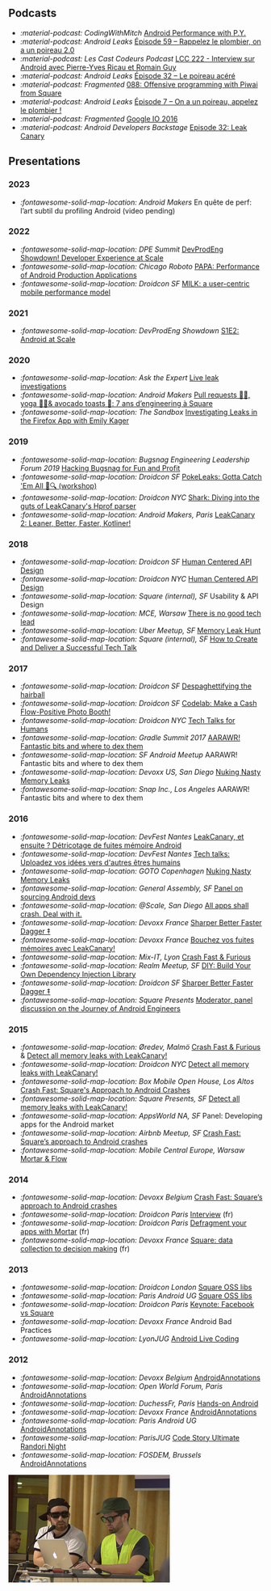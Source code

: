 ## Podcasts

* _:material-podcast: CodingWithMitch_ [Android Performance with P.Y.](https://youtu.be/RCcA5f13ESo)
* _:material-podcast: Android Leaks_ [Épisode 59 – Rappelez le plombier, on a un poireau 2.0](https://androidleakspodcast.com/2020/02/09/episode-59-rappelez-le-plombier-on-a-un-poireau-2-0/)
* _:material-podcast: Les Cast Codeurs Podcast_ [LCC 222 - Interview sur Android avec Pierre-Yves Ricau et Romain Guy](https://lescastcodeurs.com/2019/12/24/lcc-222-interview-sur-android-avec-pierre-yves-ricau-et-romain-guy-l-integrale/)
* _:material-podcast: Android Leaks_ [Épisode 32 – Le poireau acéré](http://androidleakspodcast.com/2017/12/21/episode-32-le-poireau-acere/)
* _:material-podcast: Fragmented_ [088: Offensive programming with Piwai from Square](http://fragmentedpodcast.com/episodes/88/)
* _:material-podcast: Android Leaks_ [Épisode 7 – On a un poireau, appelez le plombier !](http://androidleakspodcast.com/2016/10/16/episode-7-on-a-un-poireau-appelez-le-plombier/)
* _:material-podcast: Fragmented_ [Google IO 2016](http://fragmentedpodcast.com/episodes/43/)
* _:material-podcast: Android Developers Backstage_ [Episode 32: Leak Canary](http://androidbackstage.blogspot.com/2015/07/episode-32-leak-canary.html)

## Presentations

### 2023

* _:fontawesome-solid-map-location: Android Makers_ En quête de perf: l’art subtil du profiling Android (video pending)

### 2022

* _:fontawesome-solid-map-location: DPE Summit_ [DevProdEng Showdown! Developer Experience at Scale](https://www.youtube.com/watch?v=0hQ-6cJv1R8)
* _:fontawesome-solid-map-location: Chicago Roboto_ [PAPA: Performance of Android Production Applications](https://youtu.be/aPCGYNk3Wzw)
* _:fontawesome-solid-map-location: Droidcon SF_ [MILK: a user-centric mobile performance model](https://www.droidcon.com/2022/06/28/milk-a-user-centric-mobile-performance-model/)

### 2021

* _:fontawesome-solid-map-location: DevProdEng Showdown_ [S1E2: Android at Scale](https://www.youtube.com/watch?v=z4DpYIF1GF0)

### 2020

* _:fontawesome-solid-map-location: Ask the Expert_ [Live leak investigations](https://youtu.be/Sx0k4ipqwBs)
* _:fontawesome-solid-map-location: Android Makers_ [Pull requests 👨‍💻, yoga 🧘‍♂️& avocado toasts 🥑: 7 ans d’engineering à Square](https://www.youtube.com/watch?v=LQbcxihdfDw)
* _:fontawesome-solid-map-location: The Sandbox_ [Investigating Leaks in the Firefox App with Emily Kager](https://youtu.be/kHHOhPPRytc)

### 2019

* _:fontawesome-solid-map-location: Bugsnag Engineering Leadership Forum 2019_ [Hacking Bugsnag for Fun and Profit](https://youtu.be/GVzuGYg107c)
* _:fontawesome-solid-map-location: Droidcon SF_ [PokeLeaks: Gotta Catch 'Em All 🐤🔍 (workshop)](https://www.droidcon.com/media-detail?video=380844642)
* _:fontawesome-solid-map-location: Droidcon NYC_ [Shark: Diving into the guts of LeakCanary's Hprof parser
](https://www.droidcon.com/media-detail?video=362742252)
* _:fontawesome-solid-map-location: Android Makers, Paris_ [LeakCanary 2: Leaner, Better, Faster, Kotliner!](https://www.youtube.com/watch?v=LEX8dn4BLUw)

### 2018
* _:fontawesome-solid-map-location: Droidcon SF_ [Human Centered API Design](https://www.youtube.com/watch?v=WGO72xxLorw)
* _:fontawesome-solid-map-location: Droidcon NYC_ [Human Centered API Design](https://www.youtube.com/watch?v=lQime4wONe4)
* _:fontawesome-solid-map-location: Square (internal), SF_ Usability & API Design
* _:fontawesome-solid-map-location: MCE, Warsaw_ [There is no good tech lead](https://www.youtube.com/watch?v=AkaxgA3JHyQ)
* _:fontawesome-solid-map-location: Uber Meetup, SF_ [Memory Leak Hunt](https://www.youtube.com/watch?v=KwArTJHLq5g)
* _:fontawesome-solid-map-location: Square (internal), SF_ [How to Create and Deliver a Successful Tech Talk](https://www.youtube.com/watch?v=nNM5Bv9OTck)

### 2017
* _:fontawesome-solid-map-location: Droidcon SF_ [Despaghettifying the hairball](https://www.youtube.com/watch?v=GesiS2bkTKA)
* _:fontawesome-solid-map-location: Droidcon SF_ [Codelab: Make a Cash Flow-Positive Photo Booth!](https://droidcon-server.herokuapp.com/showSession/112056)
* _:fontawesome-solid-map-location: Droidcon NYC_ [Tech Talks for Humans](https://www.youtube.com/watch?v=d5HYGu_UBNo)
* _:fontawesome-solid-map-location: Gradle Summit 2017_ [AARAWR! Fantastic bits and where to dex them](https://www.youtube.com/watch?v=semnhz5EYGU)
* _:fontawesome-solid-map-location: SF Android Meetup_ AARAWR! Fantastic bits and where to dex them
* _:fontawesome-solid-map-location: Devoxx US, San Diego_ [Nuking Nasty Memory Leaks](https://www.youtube.com/watch?v=fhE--eTEW84)
* _:fontawesome-solid-map-location: Snap Inc., Los Angeles_ AARAWR! Fantastic bits and where to dex them

### 2016

* _:fontawesome-solid-map-location: DevFest Nantes_ [LeakCanary, et ensuite ? Détricotage de fuites mémoire Android](https://www.youtube.com/watch?v=nSSidt0GKeE)
* _:fontawesome-solid-map-location: DevFest Nantes_ [Tech talks: Uploadez vos idées vers d'autres êtres humains](https://www.youtube.com/watch?v=fEs-Z0YiqZs)
* _:fontawesome-solid-map-location: GOTO Copenhagen_ [Nuking Nasty Memory Leaks](https://www.youtube.com/watch?v=7A7Uv9ZBE2U)
* _:fontawesome-solid-map-location: General Assembly, SF_ [Panel on sourcing Android devs](https://generalassemb.ly/education/where-are-all-the-android-developers-insider-tips-on-sourcing-talent)
* _:fontawesome-solid-map-location: @Scale, San Diego_ [All apps shall crash. Deal with it.](https://atscaleconference.com/videos/all-apps-shall-crash-deal-with-it/)
* _:fontawesome-solid-map-location: Devoxx France_ [Sharper Better Faster Dagger ‡](https://www.youtube.com/watch?v=dfyEzLFS-uA)
* _:fontawesome-solid-map-location: Devoxx France_ [Bouchez vos fuites mémoires avec LeakCanary!](https://www.youtube.com/watch?v=rzpPtRcuMZg)
* _:fontawesome-solid-map-location: Mix-IT, Lyon_ [Crash Fast & Furious](https://www.infoq.com/fr/presentations/mix-it-pierre-yves-ricau-crash-fast-and-furious)
* _:fontawesome-solid-map-location: Realm Meetup, SF_ [DIY: Build Your Own Dependency Injection Library](https://realm.io/news/android-pierre-yves-ricau-build-own-dependency-injection/)
* _:fontawesome-solid-map-location: Droidcon SF_ [Sharper Better Faster Dagger ‡](https://www.youtube.com/watch?v=7mVRZqsozPw)
* _:fontawesome-solid-map-location: Square Presents_ [Moderator, panel discussion on the Journey of Android Engineers](https://www.youtube.com/watch?v=Ab8H-HfhSmM)


### 2015

* _:fontawesome-solid-map-location: Øredev, Malmö_ [Crash Fast & Furious](https://vimeo.com/145042944) & [Detect all memory leaks with LeakCanary!](https://vimeo.com/144691913)
* _:fontawesome-solid-map-location: Droidcon NYC_ [Detect all memory leaks with LeakCanary!](https://www.youtube.com/watch?v=mU1VcKx8Wzw)
* _:fontawesome-solid-map-location: Box Mobile Open House, Los Altos_ [Crash Fast: Square's Approach to Android Crashes](https://youtu.be/QQAdoKRAoIQ?t=52m37s)
* _:fontawesome-solid-map-location: Square Presents, SF_ [Detect all memory leaks with LeakCanary!](https://www.youtube.com/watch?v=D_hjK-tEHoQ)
* _:fontawesome-solid-map-location: AppsWorld NA, SF_ Panel: Developing apps for the Android market
* _:fontawesome-solid-map-location: Airbnb Meetup, SF_ [Crash Fast: Square’s approach to Android crashes](https://www.youtube.com/watch?v=57P86oZXjXs)
* _:fontawesome-solid-map-location: Mobile Central Europe, Warsaw_ [Mortar & Flow](https://www.youtube.com/watch?v=R8NbpkpSuw8)

### 2014

* _:fontawesome-solid-map-location: Devoxx Belgium_ [Crash Fast: Square’s approach to Android crashes](https://www.youtube.com/watch?v=9lwUYxTIb8k)
* _:fontawesome-solid-map-location: Droidcon Paris_ [Interview](https://www.youtube.com/watch?v=KnIXggveDPw) (fr)
* _:fontawesome-solid-map-location: Droidcon Paris_ [Defragment your apps with Mortar](https://www.youtube.com/watch?v=sfFkzigp3Q8) (fr)
* _:fontawesome-solid-map-location: Devoxx France_ [Square: data collection to decision making](https://www.youtube.com/watch?v=xmZAGO6V0LQ) (fr)

### 2013

* _:fontawesome-solid-map-location: Droidcon London_ [Square OSS libs](https://skillsmatter.com/skillscasts/4607-ship-faster-with-open-source-from-square)
* _:fontawesome-solid-map-location: Paris Android UG_ [Square OSS libs](https://www.youtube.com/watch?v=phRP6qELHVU)
* _:fontawesome-solid-map-location: Droidcon Paris_ [Keynote: Facebook vs Square](http://fr.droidcon.com/2013/sessions/facebook-vs-square/)
* _:fontawesome-solid-map-location: Devoxx France_ Android Bad Practices
* _:fontawesome-solid-map-location: LyonJUG_ [Android Live Coding](http://www.lyonjug.org/evenements/android)

### 2012

* _:fontawesome-solid-map-location: Devoxx Belgium_ [AndroidAnnotations](https://www.youtube.com/watch?v=n3Mm6DwCbiM)
* _:fontawesome-solid-map-location: Open World Forum, Paris_ [AndroidAnnotations](http://openworldforum2012.sched.org/event/fe4a4b5d8c75ab66ed9de7de91868f1d)
* _:fontawesome-solid-map-location: DuchessFr, Paris_ [Hands-on Android](http://www.duchess-france.org/hands-on-android/)
* _:fontawesome-solid-map-location: Devoxx France_ [AndroidAnnotations](https://www.youtube.com/watch?v=92YAB2fo7CE)
* _:fontawesome-solid-map-location: Paris Android UG_ [AndroidAnnotations](http://youtu.be/1Vwa9azGHyQ?t=1h21m48s)
* _:fontawesome-solid-map-location: ParisJUG_ [Code Story Ultimate Randori Night](https://www.parisjug.org/xwiki/wiki/oldversion/view/Meeting/20120214)
* _:fontawesome-solid-map-location: FOSDEM, Brussels_ [AndroidAnnotations](https://archive.fosdem.org/2012/schedule/event/androidannotations.html)

![Code Story Ultimate Randori Night](/images/cv_code_story.jpg)
